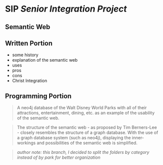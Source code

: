 # __SIP__ _Senior Integration Project_
## __Semantic Web__
## Written Portion
  * some history
  * explanation of the semantic web
  * uses
  * pros
  * cons
  * Christ Integration

## Programming Portion
  > A neo4j database of the Walt Disney World Parks with all of their attractions, entertainment, dining, etc. as an example of the usability of the semantic web.

  > The structure of the semantic web - as proposed by Tim Berners-Lee - closely resembles the structure of a graph database. With the use of a graph database system (such as neo4j), displaying the inner-workings and possibilities of the semantic web is simplified.

  > _author note: this branch, I decided to split the folders by category instead of by park for better organization_
